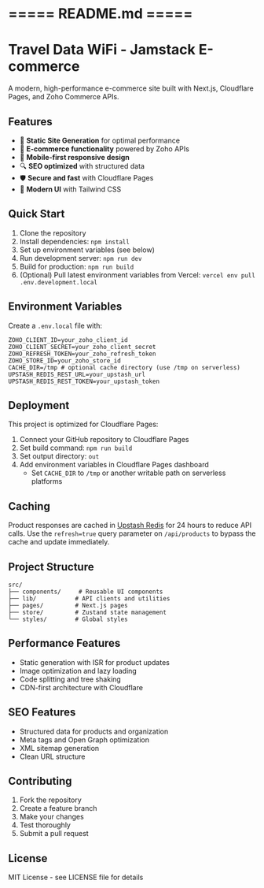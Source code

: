 # ===== README.md =====
# Travel Data WiFi - Jamstack E-commerce

A modern, high-performance e-commerce site built with Next.js, Cloudflare Pages, and Zoho Commerce APIs.

## Features

- 🚀 **Static Site Generation** for optimal performance
- 🛒 **E-commerce functionality** powered by Zoho APIs
- 📱 **Mobile-first responsive design**
- 🔍 **SEO optimized** with structured data
- 🛡️ **Secure and fast** with Cloudflare Pages
- 🎨 **Modern UI** with Tailwind CSS

## Quick Start

1. Clone the repository
2. Install dependencies: `npm install`
3. Set up environment variables (see below)
4. Run development server: `npm run dev`
5. Build for production: `npm run build`
6. (Optional) Pull latest environment variables from Vercel: `vercel env pull .env.development.local`

## Environment Variables

Create a `.env.local` file with:

```
ZOHO_CLIENT_ID=your_zoho_client_id
ZOHO_CLIENT_SECRET=your_zoho_client_secret  
ZOHO_REFRESH_TOKEN=your_zoho_refresh_token
ZOHO_STORE_ID=your_zoho_store_id
CACHE_DIR=/tmp # optional cache directory (use /tmp on serverless)
UPSTASH_REDIS_REST_URL=your_upstash_url
UPSTASH_REDIS_REST_TOKEN=your_upstash_token
```

## Deployment

This project is optimized for Cloudflare Pages:

1. Connect your GitHub repository to Cloudflare Pages
2. Set build command: `npm run build`
3. Set output directory: `out`
4. Add environment variables in Cloudflare Pages dashboard
   - Set `CACHE_DIR` to `/tmp` or another writable path on serverless platforms

## Caching

Product responses are cached in [Upstash Redis](https://upstash.com/) for 24 hours to reduce API calls. Use the `refresh=true` query parameter on `/api/products` to bypass the cache and update immediately.

## Project Structure

```
src/
├── components/     # Reusable UI components
├── lib/           # API clients and utilities
├── pages/         # Next.js pages
├── store/         # Zustand state management
└── styles/        # Global styles
```

## Performance Features

- Static generation with ISR for product updates
- Image optimization and lazy loading
- Code splitting and tree shaking
- CDN-first architecture with Cloudflare

## SEO Features

- Structured data for products and organization
- Meta tags and Open Graph optimization
- XML sitemap generation
- Clean URL structure

## Contributing

1. Fork the repository
2. Create a feature branch
3. Make your changes
4. Test thoroughly
5. Submit a pull request

## License

MIT License - see LICENSE file for details
